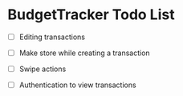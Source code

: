 # BudgetTracker Todo List

- [ ] Editing transactions
- [ ] Make store while creating a transaction
- [ ] Swipe actions
- [ ] Authentication to view transactions


